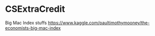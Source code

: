 # CSExtraCredit
Big Mac Index stuffs
https://www.kaggle.com/paultimothymooney/the-economists-big-mac-index
